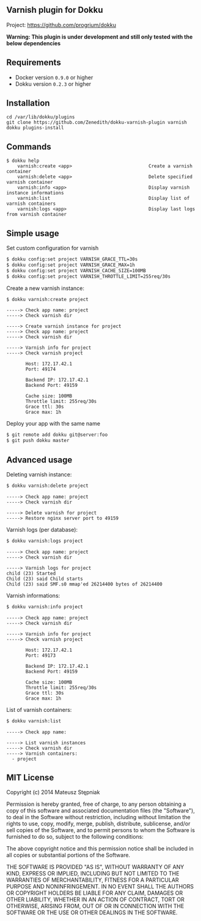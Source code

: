 Varnish plugin for Dokku
---------------------------

Project: https://github.com/progrium/dokku

**Warning: This plugin is under development and still only tested with the below dependencies**

Requirements
------------
* Docker version `0.9.0` or higher
* Dokku version `0.2.3` or higher

Installation
------------
```
cd /var/lib/dokku/plugins
git clone https://github.com/Zenedith/dokku-varnish-plugin varnish
dokku plugins-install
```


Commands
--------
```
$ dokku help
    varnish:create <app>                            Create a varnish container
    varnish:delete <app>                            Delete specified varnish container
    varnish:info <app>                              Display varnish instance informations
    varnish:list                                    Display list of varnish containers
    varnish:logs <app>                              Display last logs from varnish container
```

Simple usage
------------

Set custom configuration for varnish

```bash
$ dokku config:set project VARNISH_GRACE_TTL=30s
$ dokku config:set project VARNISH_GRACE_MAX=1h
$ dokku config:set project VARNISH_CACHE_SIZE=100MB
$ dokku config:set project VARNISH_THROTTLE_LIMIT=255req/30s
```

Create a new varnish instance:

```bash
$ dokku varnish:create project
```

```
-----> Check app name: project
-----> Check varnish dir

-----> Create varnish instance for project
-----> Check app name: project
-----> Check varnish dir

-----> Varnish info for project
-----> Check varnish project

       Host: 172.17.42.1
       Port: 49174

       Backend IP: 172.17.42.1
       Backend Port: 49159

       Cache size: 100MB
       Throttle limit: 255req/30s
       Grace ttl: 30s
       Grace max: 1h
```

Deploy your app with the same name

```bash
$ git remote add dokku git@server:foo
$ git push dokku master
```


Advanced usage
--------------

Deleting varnish instance:

```bash
$ dokku varnish:delete project
```

```
-----> Check app name: project
-----> Check varnish dir

-----> Delete varnish for project
-----> Restore nginx server port to 49159
```

Varnish logs (per database):

```bash
$ dokku varnish:logs project
```

```
-----> Check app name: project
-----> Check varnish dir

-----> Varnish logs for project
child (23) Started
Child (23) said Child starts
Child (23) said SMF.s0 mmap'ed 26214400 bytes of 26214400
```

Varnish informations:

```bash
$ dokku varnish:info project
```

```
-----> Check app name: project
-----> Check varnish dir

-----> Varnish info for project
-----> Check varnish project

       Host: 172.17.42.1
       Port: 49173

       Backend IP: 172.17.42.1
       Backend Port: 49159

       Cache size: 100MB
       Throttle limit: 255req/30s
       Grace ttl: 30s
       Grace max: 1h
```

List of varnish containers:

```bash
$ dokku varnish:list
```

```
-----> Check app name:

-----> List varnish instances
-----> Check varnish dir
-----> Varnish containers:
  - project
```



MIT License
-------

Copyright (c) 2014 Mateusz Stępniak


Permission is hereby granted, free of charge, to any person obtaining a copy of this software and associated documentation files (the "Software"), to deal in the Software without restriction, including without limitation the rights to use, copy, modify, merge, publish, distribute, sublicense, and/or sell copies of the Software, and to permit persons to whom the Software is furnished to do so, subject to the following conditions:

The above copyright notice and this permission notice shall be included in all copies or substantial portions of the Software.

THE SOFTWARE IS PROVIDED "AS IS", WITHOUT WARRANTY OF ANY KIND, EXPRESS OR IMPLIED, INCLUDING BUT NOT LIMITED TO THE WARRANTIES OF MERCHANTABILITY, FITNESS FOR A PARTICULAR PURPOSE AND NONINFRINGEMENT. IN NO EVENT SHALL THE AUTHORS OR COPYRIGHT HOLDERS BE LIABLE FOR ANY CLAIM, DAMAGES OR OTHER LIABILITY, WHETHER IN AN ACTION OF CONTRACT, TORT OR OTHERWISE, ARISING FROM, OUT OF OR IN CONNECTION WITH THE SOFTWARE OR THE USE OR OTHER DEALINGS IN THE SOFTWARE.
